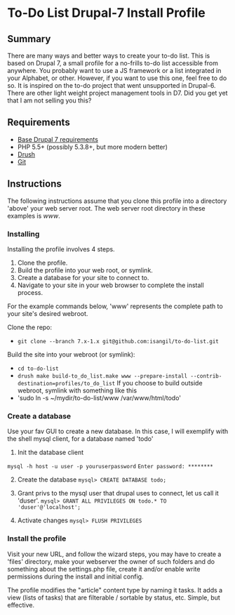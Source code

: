 # To-Do List Drupal-7 Install Profile #

## Summary ##

There are many ways and better ways to create your to-do list.  This is based on Drupal 7, a small profile for a no-frills to-do list accessible from anywhere.  You probably want to use a JS framework or a list integrated in your Alphabet, or other.  However, if you want to use this one, feel free to do so.  It is inspired on the to-do project that went unsupported in Drupal-6.  There are other light weight project management tools in D7.  Did you get yet that I am not selling you this?

## Requirements ##

* [Base Drupal 7 requirements](http://drupal.org/requirements)
* PHP 5.5+ (possibly 5.3.8+, but more modern better)
* [Drush](http://drush.ws/)
* [Git](http://git-scm.com/)

## Instructions ##

The following instructions assume that you clone this profile into a directory
'above' your web server root. The web server root directory in these examples
is _www_.

### Installing ###

Installing the profile involves 4 steps.

1.  Clone the profile.
2.  Build the profile into your web root, or symlink.
3.  Create a database for your site to connect to.
4.  Navigate to your site in your web browser to complete the install process.

For the example commands below, 'www' represents the complete path to your site's desired webroot.

Clone the repo:

* `git clone --branch 7.x-1.x git@github.com:isangil/to-do-list.git`

Build the site into your webroot (or symlink):

* `cd to-do-list`
* `drush make build-to_do_list.make www --prepare-install --contrib-destination=profiles/to_do_list`
If you choose to build outside webroot, symlink with something like this 
* 'sudo ln -s ~/mydir/to-do-list/www /var/www/html/todo'

### Create a database ###

Use your fav GUI to create a new database. In this case, I will exemplify with the shell mysql client, for a database named 'todo'

1. Init the database client

`mysql -h host -u user -p youruserpassword`
`Enter password: ********`

2. Create the database
`mysql> CREATE DATABASE todo; `

3. Grant privs to the mysql user that drupal uses to connect, let us call it 'duser'.
`mysql> GRANT ALL PRIVILEGES ON todo.* TO 'duser'@'localhost';`

4. Activate changes
`mysql> FLUSH PRIVILEGES`

### Install the profile ###
Visit your new URL, and follow the wizard steps, you may have to create a 'files' directory, make your webserver the owner of such folders and do something about the settings.php file, create it and/or enable write permissions during the install and initial config.

The profile modifies the "article" content type by naming it tasks. It adds a view (lists of tasks) that are filterable / sortable by status, etc. Simple, but effective.



